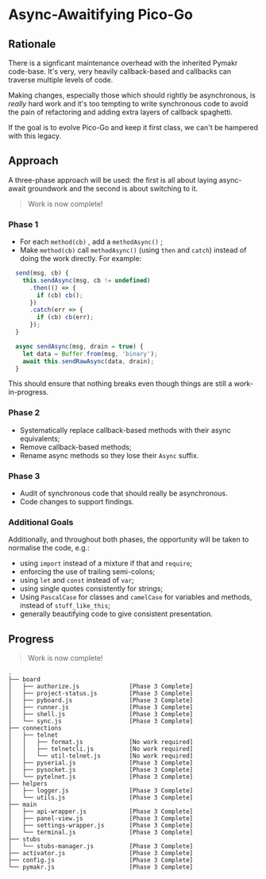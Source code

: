 # Async-Awaitifying Pico-Go

## Rationale

There is a signficant maintenance overhead with the inherited Pymakr code-base. It's very, very heavily callback-based and callbacks can traverse multiple levels of code. 

Making changes, especially those which should rightly be asynchronous, is *really* hard work and it's too tempting to write synchronous code to avoid the pain of refactoring and adding extra layers of callback spaghetti.

If the goal is to evolve Pico-Go and keep it first class, we can't be hampered with this legacy.

## Approach

A three-phase approach will be used: the first is all about laying async-await groundwork and the second is about switching to it.

> Work is now complete!

### Phase 1

* For each `method(cb)` , add a `methodAsync()` ;
* Make `method(cb)` call `methodAsync()` (using `then` and `catch`) instead of doing the work directly. For example:

```js
  send(msg, cb) {
    this.sendAsync(msg, cb != undefined)
      .then(() => {
        if (cb) cb();
      })
      .catch(err => {
        if (cb) cb(err);
      });
  }

  async sendAsync(msg, drain = true) {
    let data = Buffer.from(msg, 'binary');
    await this.sendRawAsync(data, drain);
  }
```

This should ensure that nothing breaks even though things are still a work-in-progress.

### Phase 2

* Systematically replace callback-based methods with their async equivalents;
* Remove callback-based methods;
* Rename async methods so they lose their `Async`  suffix.

### Phase 3

* Audit of synchronous code that should really be asynchronous.
* Code changes to support findings.

### Additional Goals

Additionally, and throughout both phases, the opportunity will be taken to normalise the code, e.g.:

* using `import` instead of a mixture if that and `require`;
* enforcing the use of trailing semi-colons;
* using `let` and `const` instead of `var`;
* using single quotes consistently for strings;
* Using `PascalCase` for classes and `camelCase` for variables and methods, instead of `stuff_like_this`;
* generally beautifying code to give consistent presentation.

## Progress

> Work is now complete!

```
.
├── board
│   ├── authorize.js              [Phase 3 Complete]
│   ├── project-status.js         [Phase 3 Complete]
│   ├── pyboard.js                [Phase 3 Complete]
│   ├── runner.js                 [Phase 3 Complete]
│   ├── shell.js                  [Phase 3 Complete]
│   └── sync.js                   [Phase 3 Complete]
├── connections
│   ├── telnet
│   │   ├── format.js             [No work required]
│   │   ├── telnetcli.js          [No work required]
│   │   └── util-telnet.js        [No work required]
│   ├── pyserial.js               [Phase 3 Complete]
│   ├── pysocket.js               [Phase 3 Complete]
│   └── pytelnet.js               [Phase 3 Complete]
├── helpers
│   ├── logger.js                 [Phase 3 Complete]
│   └── utils.js                  [Phase 3 Complete]
├── main
│   ├── api-wrapper.js            [Phase 3 Complete]
│   ├── panel-view.js             [Phase 3 Complete]
│   ├── settings-wrapper.js       [Phase 3 Complete]
│   └── terminal.js               [Phase 3 Complete]
├── stubs
│   └── stubs-manager.js          [Phase 3 Complete]
├── activator.js                  [Phase 3 Complete]
├── config.js                     [Phase 3 Complete]
└── pymakr.js                     [Phase 3 Complete]

```